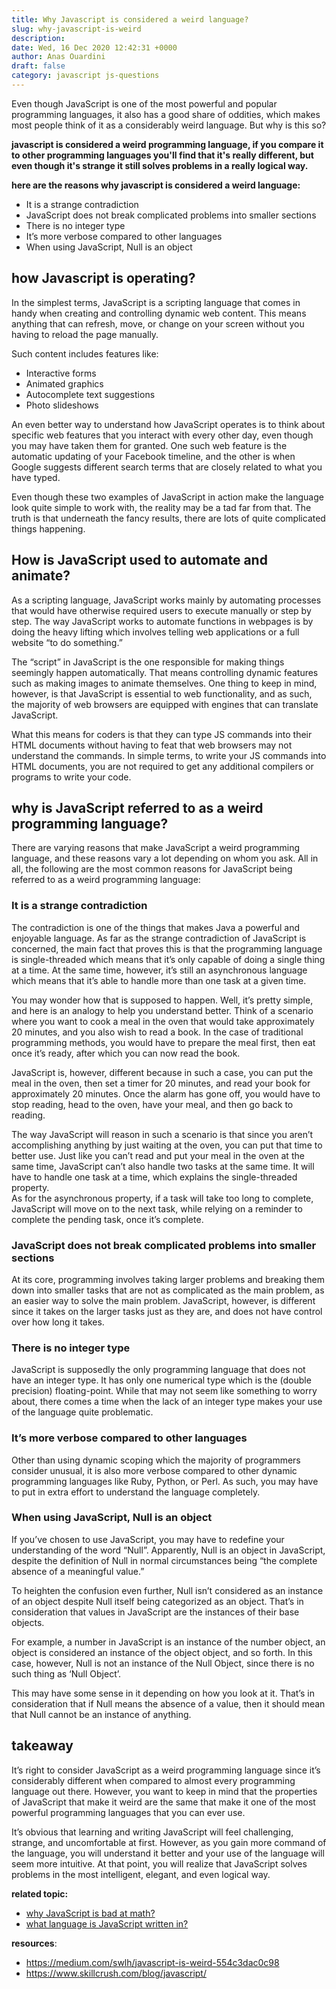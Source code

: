 ```yaml
---
title: Why Javascript is considered a weird language?
slug: why-javascript-is-weird
description: 
date: Wed, 16 Dec 2020 12:42:31 +0000
author: Anas Ouardini
draft: false
category: javascript js-questions
---
```



Even though JavaScript is one of the most powerful and popular programming languages, it also has a good share of oddities, which makes most people think of it as a considerably weird language. But why is this so?

**javascript is considered a weird programming language, if you compare it to other programming languages you'll find that it's really different, but even though it's strange it still solves problems in a really logical way.**

**here are the reasons why javascript is considered a weird language:**

- It is a strange contradiction
- JavaScript does not break complicated problems into smaller sections
- There is no integer type
- It’s more verbose compared to other languages
- When using JavaScript, Null is an object

## how Javascript is operating?

In the simplest terms, JavaScript is a scripting language that comes in handy when creating and controlling dynamic web content. This means anything that can refresh, move, or change on your screen without you having to reload the page manually.

Such content includes features like:

- Interactive forms 
- Animated graphics
- Autocomplete text suggestions
- Photo slideshows

An even better way to understand how JavaScript operates is to think about specific web features that you interact with every other day, even though you may have taken them for granted. One such web feature is the automatic updating of your Facebook timeline, and the other is when Google suggests different search terms that are closely related to what you have typed.

Even though these two examples of JavaScript in action make the language look quite simple to work with, the reality may be a tad far from that. The truth is that underneath the fancy results, there are lots of quite complicated things happening.

## How is JavaScript used to automate and animate?

As a scripting language, JavaScript works mainly by automating processes that would have otherwise required users to execute manually or step by step. The way JavaScript works to automate functions in webpages is by doing the heavy lifting which involves telling web applications or a full website “to do something.”

The “script” in JavaScript is the one responsible for making things seemingly happen automatically. That means controlling dynamic features such as making images to animate themselves. One thing to keep in mind, however, is that JavaScript is essential to web functionality, and as such, the majority of web browsers are equipped with engines that can translate JavaScript.

What this means for coders is that they can type JS commands into their HTML documents without having to feat that web browsers may not understand the commands. In simple terms, to write your JS commands into HTML documents, you are not required to get any additional compilers or programs to write your code.

## why is JavaScript referred to as a weird programming language?

There are varying reasons that make JavaScript a weird programming language, and these reasons vary a lot depending on whom you ask. All in all, the following are the most common reasons for JavaScript being referred to as a weird programming language:

### It is a strange contradiction

The contradiction is one of the things that makes Java a powerful and enjoyable language. As far as the strange contradiction of JavaScript is concerned, the main fact that proves this is that the programming language is single-threaded which means that it’s only capable of doing a single thing at a time. At the same time, however, it’s still an asynchronous language which means that it’s able to handle more than one task at a given time.

You may wonder how that is supposed to happen. Well, it’s pretty simple, and here is an analogy to help you understand better. Think of a scenario where you want to cook a meal in the oven that would take approximately 20 minutes, and you also wish to read a book. In the case of traditional programming methods, you would have to prepare the meal first, then eat once it’s ready, after which you can now read the book.

JavaScript is, however, different because in such a case, you can put the meal in the oven, then set a timer for 20 minutes, and read your book for approximately 20 minutes. Once the alarm has gone off, you would have to stop reading, head to the oven, have your meal, and then go back to reading.

The way JavaScript will reason in such a scenario is that since you aren’t accomplishing anything by just waiting at the oven, you can put that time to better use. Just like you can’t read and put your meal in the oven at the same time, JavaScript can’t also handle two tasks at the same time. It will have to handle one task at a time, which explains the single-threaded property.<br>As for the asynchronous property, if a task will take too long to complete, JavaScript will move on to the next task, while relying on a reminder to complete the pending task, once it’s complete.

### JavaScript does not break complicated problems into smaller sections

At its core, programming involves taking larger problems and breaking them down into smaller tasks that are not as complicated as the main problem, as an easier way to solve the main problem. JavaScript, however, is different since it takes on the larger tasks just as they are, and does not have control over how long it takes.

### There is no integer type

JavaScript is supposedly the only programming language that does not have an integer type. It has only one numerical type which is the (double precision) floating-point. While that may not seem like something to worry about, there comes a time when the lack of an integer type makes your use of the language quite problematic.

### It’s more verbose compared to other languages

Other than using dynamic scoping which the majority of programmers consider unusual, it is also more verbose compared to other dynamic programming languages like Ruby, Python, or Perl. As such, you may have to put in extra effort to understand the language completely.

### When using JavaScript, Null is an object

If you’ve chosen to use JavaScript, you may have to redefine your understanding of the word “Null”. Apparently, Null is an object in JavaScript, despite the definition of Null in normal circumstances being “the complete absence of a meaningful value.”

To heighten the confusion even further, Null isn’t considered as an instance of an object despite Null itself being categorized as an object. That’s in consideration that values in JavaScript are the instances of their base objects.

For example, a number in JavaScript is an instance of the number object, an object is considered an instance of the object object, and so forth. In this case, however, Null is not an instance of the Null Object, since there is no such thing as ‘Null Object’.

This may have some sense in it depending on how you look at it. That’s in consideration that if Null means the absence of a value, then it should mean that Null cannot be an instance of anything.

## takeaway

It’s right to consider JavaScript as a weird programming language since it’s considerably different when compared to almost every programming language out there. However, you want to keep in mind that the properties of JavaScript that make it weird are the same that make it one of the most powerful programming languages that you can ever use.

It’s obvious that learning and writing JavaScript will feel challenging, strange, and uncomfortable at first. However, as you gain more command of the language, you will understand it better and your use of the language will seem more intuitive. At that point, you will realize that JavaScript solves problems in the most intelligent, elegant, and even logical way.

**related topic:**

- <a href="/posts/why-javascript-is-bad-at-math/" target="_blank" rel="noreferrer noopener">why JavaScript is bad at math?</a>
- <a href="/posts/what-language-is-javascript-written-in/" target="_blank" rel="noreferrer noopener">what language is JavaScript written in?</a>

**resources**:

- <a href="https://medium.com/swlh/javascript-is-weird-554c3dac0c98" target="_blank" rel="noreferrer noopener nofollow">https://medium.com/swlh/javascript-is-weird-554c3dac0c98</a>
- <a href="https://www.skillcrush.com/blog/javascript/" target="_blank" rel="noreferrer noopener nofollow">https://www.skillcrush.com/blog/javascript/</a>